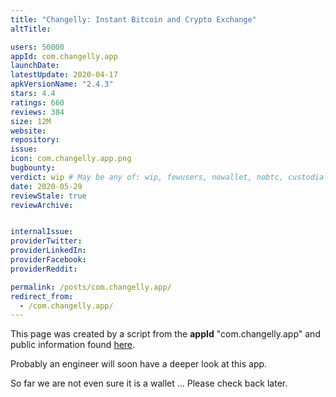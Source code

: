 ```yaml
---
title: "Changelly: Instant Bitcoin and Crypto Exchange"
altTitle: 

users: 50000
appId: com.changelly.app
launchDate: 
latestUpdate: 2020-04-17
apkVersionName: "2.4.3"
stars: 4.4
ratings: 660
reviews: 384
size: 12M
website: 
repository: 
issue: 
icon: com.changelly.app.png
bugbounty: 
verdict: wip # May be any of: wip, fewusers, nowallet, nobtc, custodial, nosource, nonverifiable, verifiable, bounty, defunct
date: 2020-05-29
reviewStale: true
reviewArchive:


internalIssue: 
providerTwitter: 
providerLinkedIn: 
providerFacebook: 
providerReddit: 

permalink: /posts/com.changelly.app/
redirect_from:
  - /com.changelly.app/
---
```



This page was created by a script from the **appId** "com.changelly.app" and public
information found
[here](https://play.google.com/store/apps/details?id=com.changelly.app).

Probably an engineer will soon have a deeper look at this app.

So far we are not even sure it is a wallet ... Please check back later.